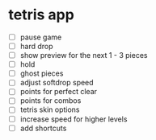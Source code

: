 # tetris app

- [ ] pause game
- [ ] hard drop
- [ ] show preview for the next 1 - 3 pieces
- [ ] hold
- [ ] ghost pieces
- [ ] adjust softdrop speed
- [ ] points for perfect clear
- [ ] points for combos
- [ ] tetris skin options
- [ ] increase speed for higher levels
- [ ] add shortcuts
